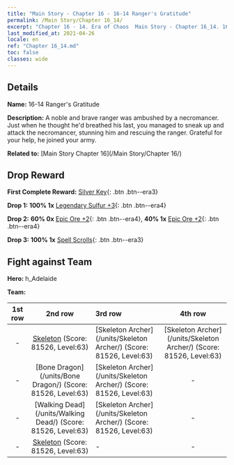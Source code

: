 ```yaml
---
title: "Main Story - Chapter 16 - 16-14 Ranger's Gratitude"
permalink: /Main Story/Chapter 16_14/
excerpt: "Chapter 16 - 14. Era of Chaos  Main Story - Chapter 16_14. 16-14 Ranger's Gratitude"
last_modified_at: 2021-04-26
locale: en
ref: "Chapter 16_14.md"
toc: false
classes: wide
---
```


## Details

 **Name:** 16-14 Ranger's Gratitude

 **Description:** A noble and brave ranger was ambushed by a necromancer. Just when he thought he'd breathed his last, you managed to sneak up and attack the necromancer, stunning him and rescuing the ranger. Grateful for your help, he joined your army. 

 **Related to:** [Main Story Chapter 16](/Main Story/Chapter 16/)

## Drop Reward

 **First Complete Reward:** [Silver Key](/Items/con_693/){: .btn .btn--era3}

 **Drop 1:** **100% 1x** [Legendary Sulfur +3](/Items/mat_57/){: .btn .btn--era4}

 **Drop 2:** **60% 0x** [Epic Ore +2](/Items/mat_47/){: .btn .btn--era4}, **40% 1x** [Epic Ore +2](/Items/mat_47/){: .btn .btn--era4}

 **Drop 3:** **100% 1x** [Spell Scrolls](/Items/con_694/){: .btn .btn--era3}


## Fight against Team
 **Hero:** h_Adelaide

 **Team:**


  | 1st row | 2nd row | 3rd row | 4th row |
  |:----:|:----:|:----|:----:|
  | - | [Skeleton](/units/Skeleton/) (Score: 81526, Level:63)  | [Skeleton Archer](/units/Skeleton Archer/) (Score: 81526, Level:63)  | [Skeleton Archer](/units/Skeleton Archer/) (Score: 81526, Level:63)  |
  | - | [Bone Dragon](/units/Bone Dragon/) (Score: 81526, Level:63)  | [Skeleton Archer](/units/Skeleton Archer/) (Score: 81526, Level:63)  | - |
  | - | [Walking Dead](/units/Walking Dead/) (Score: 81526, Level:63)  | [Skeleton Archer](/units/Skeleton Archer/) (Score: 81526, Level:63)  | - |
  | - | [Skeleton](/units/Skeleton/) (Score: 81526, Level:63)  | - | - |


